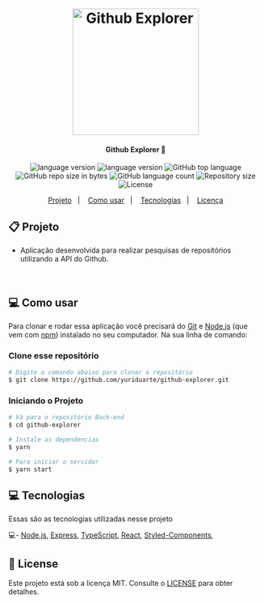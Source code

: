 <h1 align="center">
    <img alt="Github Explorer" title="#GithubExplorer" src=".github/logo.png" width="250px" />
</h1>

<h4 align="center">
	 Github Explorer 🔎
</h4>
<p align="center">

  <img alt="language version" src="https://img.shields.io/badge/Node-v_12.16.2-339933?logo=node.js">

  <img alt="language version" src="https://img.shields.io/badge/Yarn-v_1.22.4-2C8EBB?logo=Yarn">

  <img alt="GitHub top language" src="https://img.shields.io/github/languages/top/yuriduarte/github-explorer">

  <img alt="GitHub repo size in bytes" src="https://img.shields.io/github/repo-size/yuriduarte/github-explorer">

  <img alt="GitHub language count" src="https://img.shields.io/github/languages/count/yuriduarte/github-explorer?color=%2304D361">

  <img alt="Repository size" src="https://img.shields.io/github/repo-size/yuriduarte/github-explorer">

  <img alt="License" src="https://img.shields.io/badge/license-MIT-brightgreen">

</p>

<p align="center">
  <a href="#-projeto">Projeto</a>&nbsp;&nbsp;&nbsp;|&nbsp;&nbsp;&nbsp;
  <a href="#-como-usar">Como usar</a>&nbsp;&nbsp;&nbsp;|&nbsp;&nbsp;&nbsp;
  <a href="#-tecnologias">Tecnologias</a>&nbsp;&nbsp;&nbsp;|&nbsp;&nbsp;&nbsp;
  <a href="#-license">Licença</a>
</p>

## 📋 Projeto

- Aplicação desenvolvida para realizar pesquisas de repositórios utilizando a API do Github.<br><br><br>

## 💻 Como usar

Para clonar e rodar essa aplicação você precisará do [Git](https://git-scm.com) e [Node.js](https://nodejs.org/en/download/) (que vem com [npm](http://npmjs.com)) instalado no seu computador. Na sua linha de comando:

### Clone esse repositório

```bash
# Digite o comando abaixo para clonar o repositório
$ git clone https://github.com/yuriduarte/github-explorer.git
```

### Iniciando o Projeto

```bash
# Vá para o repositório Back-end
$ cd github-explorer

# Instale as dependencias
$ yarn

# Para iniciar o servidor
$ yarn start
```

## 💻 Tecnologias

Essas são as tecnologias utilizadas nesse projeto

💻- [Node.js](https://nodejs.org/en/), [Express](https://expressjs.com/pt-br/), [TypeScript](https://www.typescriptlang.org/), [React](https://reactjs.org/), [Styled-Components](https://styled-components.com/),

## 📝 License

Este projeto está sob a licença MIT. Consulte o [LICENSE](LICENSE.md) para obter detalhes.
